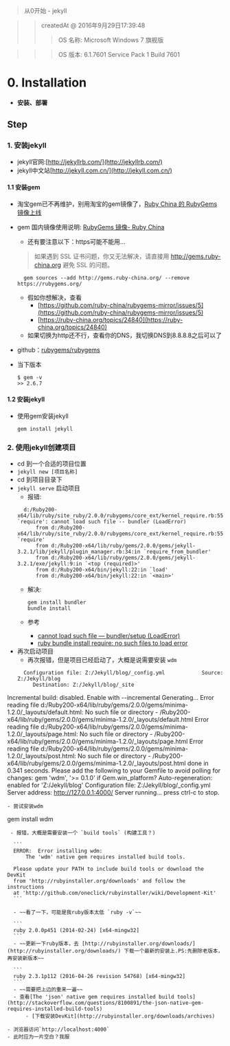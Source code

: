 
> 从0开始 - jekyll 

>> createdAt @ 2016年9月29日17:39:48
>>> OS 名称:          Microsoft Windows 7 旗舰版 

>>> OS 版本:          6.1.7601 Service Pack 1 Build 7601

# 0. Installation
- **安装、部署**


## Step

### 1. 安装jekyll 
- jekyll官网:[http://jekyllrb.com/](http://jekyllrb.com/)
- jekyll中文站[http://jekyll.com.cn/](http://jekyll.com.cn/)

#### 1.1 安装gem
- 淘宝gem已不再维护，别用淘宝的gem镜像了，[Ruby China 的 RubyGems 镜像上线](https://ruby-china.org/topics/29250)
- gem 国内镜像使用说明: [RubyGems 镜像- Ruby China](https://gems.ruby-china.org/)
  - 还有要注意以下：https可能不能用...
  
  > 如果遇到 SSL 证书问题，你又无法解决，请直接用 http://gems.ruby-china.org 避免 SSL 的问题。
  
  ```
	gem sources --add http://gems.ruby-china.org/ --remove https://rubygems.org/
  ```
  - 假如你想解决，查看
    - [https://github.com/ruby-china/rubygems-mirror/issues/5](https://github.com/ruby-china/rubygems-mirror/issues/5)
    - [https://ruby-china.org/topics/24840](https://ruby-china.org/topics/24840)
  - 如果切换为http还不行，查看你的DNS，我切换DNS到8.8.8.8之后可以了
  
- github：[rubygems/rubygems](https://github.com/rubygems/rubygems)
- 当下版本

  ```
  $ gem -v
  >> 2.6.7
  ```

#### 1.2 安装jekyll
- 使用gem安装jekyll  

  ```
  gem install jekyll
  ```

### 2. 使用jekyll创建项目
- cd 到一个合适的项目位置
- `jekyll new [项目名称]`
- cd 到项目目录下
- `jekyll serve` 启动项目
  - 报错:
  ```
	d:/Ruby200-x64/lib/ruby/site_ruby/2.0.0/rubygems/core_ext/kernel_require.rb:55:in `require': cannot load such file -- bundler (LoadError)
		from d:/Ruby200-x64/lib/ruby/site_ruby/2.0.0/rubygems/core_ext/kernel_require.rb:55:in `require'
		from d:/Ruby200-x64/lib/ruby/gems/2.0.0/gems/jekyll-3.2.1/lib/jekyll/plugin_manager.rb:34:in `require_from_bundler'
		from d:/Ruby200-x64/lib/ruby/gems/2.0.0/gems/jekyll-3.2.1/exe/jekyll:9:in `<top (required)>'
		from d:/Ruby200-x64/bin/jekyll:22:in `load'
		from d:/Ruby200-x64/bin/jekyll:22:in `<main>'
  ```
  - 解决:
  
  	```
	gem install bundler
	bundle install
  	```
  - 参考
   	- [cannot load such file — bundler/setup (LoadError)](http://stackoverflow.com/questions/19061774/cannot-load-such-file-bundler-setup-loaderror)
	- [ruby bundle install require: no such files to load error](http://stackoverflow.com/questions/16435433/ruby-bundle-install-require-no-such-files-to-load-error)
- 再次启动项目
  - 再次报错，但是项目已经启动了，大概是说需要安装 `wdm`
  ```
	Configuration file: Z:/Jekyll/blog/_config.yml            Source: Z:/Jekyll/blog
       Destination: Z:/Jekyll/blog/_site
 Incremental build: disabled. Enable with --incremental
      Generating... 
Error reading file d:/Ruby200-x64/lib/ruby/gems/2.0.0/gems/minima-1.2.0/_layouts/default.html: No such file or directory - /Ruby200-x64/lib/ruby/gems/2.0.0/gems/minima-1.2.0/_layouts/default.html 
Error reading file d:/Ruby200-x64/lib/ruby/gems/2.0.0/gems/minima-1.2.0/_layouts/page.html: No such file or directory - /Ruby200-x64/lib/ruby/gems/2.0.0/gems/minima-1.2.0/_layouts/page.html 
Error reading file d:/Ruby200-x64/lib/ruby/gems/2.0.0/gems/minima-1.2.0/_layouts/post.html: No such file or directory - /Ruby200-x64/lib/ruby/gems/2.0.0/gems/minima-1.2.0/_layouts/post.html 
                    done in 0.341 seconds.  Please add the following to your Gemfile to avoid polling for changes:
    gem 'wdm', '>= 0.1.0' if Gem.win_platform?
 Auto-regeneration: enabled for 'Z:/Jekyll/blog'
Configuration file: Z:/Jekyll/blog/_config.yml
    Server address: http://127.0.0.1:4000/
  Server running... press ctrl-c to stop.
  ```
  - 尝试安装wdm
  
  ``` 
  gem install wdm 
  ```
   - 报错，大概是需要安装一个 `build tools` (构建工具？)
	  
	```
	ERROR:  Error installing wdm:
		The 'wdm' native gem requires installed build tools.

	Please update your PATH to include build tools or download the DevKit
	from 'http://rubyinstaller.org/downloads' and follow the instructions
	at 'http://github.com/oneclick/rubyinstaller/wiki/Development-Kit'
	```
	
	- ~~看了一下，可能是我ruby版本太低 `ruby -v`~~
	  
	```
	ruby 2.0.0p451 (2014-02-24) [x64-mingw32]
	```
	- ~~更新一下ruby版本，去 [http://rubyinstaller.org/downloads/](http://rubyinstaller.org/downloads/) 下载一个最新的安装上.PS:先删除老版本，再安装新版本~~

	```
	ruby 2.3.1p112 (2016-04-26 revision 54768) [x64-mingw32]
	```
    - ~~需要把上边的重来一遍~~
    - 查看[The 'json' native gem requires installed build tools](http://stackoverflow.com/questions/8100891/the-json-native-gem-requires-installed-build-tools)
    	- [下载安装DevKit](http://rubyinstaller.org/downloads/archives)
 
- 浏览器访问`http://localhost:4000`
- 此时应为一片空白？我服
